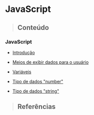 # JavaScript

> ## **Conteúdo**

### JavaScript

* [Introdução](./introducao.md)

* [Meios de exibir dados para o usuário](./core/meios-de-exibir-dados-para-o-usuario.md)

* [Variáveis](./core/variaveis.md)

* [Tipo de dados "number"](./core/number.md)

* [Tipo de dados "string"](./core/string.md)

> ## **Referências**
